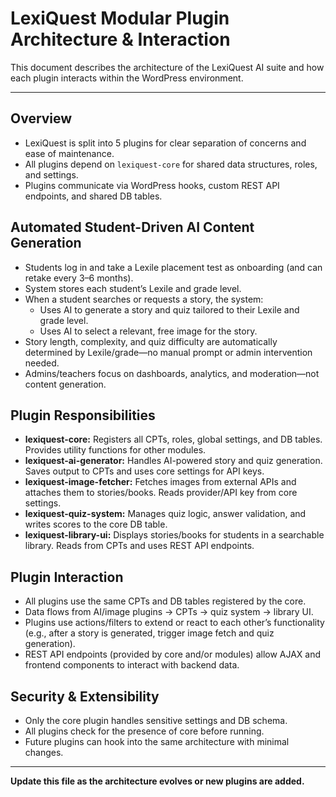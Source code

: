 # LexiQuest Modular Plugin Architecture & Interaction

This document describes the architecture of the LexiQuest AI suite and how each plugin interacts within the WordPress environment.

---

## Overview
- LexiQuest is split into 5 plugins for clear separation of concerns and ease of maintenance.
- All plugins depend on `lexiquest-core` for shared data structures, roles, and settings.
- Plugins communicate via WordPress hooks, custom REST API endpoints, and shared DB tables.

## Automated Student-Driven AI Content Generation
- Students log in and take a Lexile placement test as onboarding (and can retake every 3–6 months).
- System stores each student’s Lexile and grade level.
- When a student searches or requests a story, the system:
  - Uses AI to generate a story and quiz tailored to their Lexile and grade level.
  - Uses AI to select a relevant, free image for the story.
- Story length, complexity, and quiz difficulty are automatically determined by Lexile/grade—no manual prompt or admin intervention needed.
- Admins/teachers focus on dashboards, analytics, and moderation—not content generation.

## Plugin Responsibilities
- **lexiquest-core:** Registers all CPTs, roles, global settings, and DB tables. Provides utility functions for other modules.
- **lexiquest-ai-generator:** Handles AI-powered story and quiz generation. Saves output to CPTs and uses core settings for API keys.
- **lexiquest-image-fetcher:** Fetches images from external APIs and attaches them to stories/books. Reads provider/API key from core settings.
- **lexiquest-quiz-system:** Manages quiz logic, answer validation, and writes scores to the core DB table.
- **lexiquest-library-ui:** Displays stories/books for students in a searchable library. Reads from CPTs and uses REST API endpoints.

## Plugin Interaction
- All plugins use the same CPTs and DB tables registered by the core.
- Data flows from AI/image plugins → CPTs → quiz system → library UI.
- Plugins use actions/filters to extend or react to each other’s functionality (e.g., after a story is generated, trigger image fetch and quiz generation).
- REST API endpoints (provided by core and/or modules) allow AJAX and frontend components to interact with backend data.

## Security & Extensibility
- Only the core plugin handles sensitive settings and DB schema.
- All plugins check for the presence of core before running.
- Future plugins can hook into the same architecture with minimal changes.

---

**Update this file as the architecture evolves or new plugins are added.**
